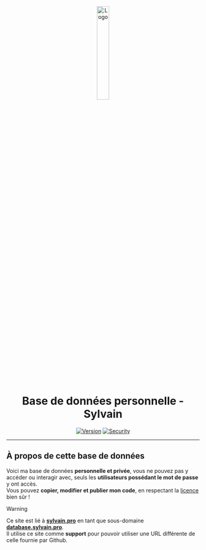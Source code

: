 <div align="center">
  <a href="https://database.sylvain.pro"><img src="https://database.sylvain.pro/src/database.ico" alt="Logo" width="25%" height="auto"></a>

# Base de données personnelle - Sylvain
  [![Version](https://img.shields.io/badge/Version%20:-v1.0.4-3857ab?labelColor=23272A)](https://github.com/20syldev/database/releases/latest)
  [![Security](https://img.shields.io/badge/Site%20:-Online-49ad4c?labelColor=23272A)](https://database.sylvain.pro)
</div>

---

## À propos de cette base de données
Voici ma base de données **personnelle et privée**, vous ne pouvez pas y accéder ou interagir avec, seuls les **utilisateurs possédant le mot de passe** y ont accès.  
Vous pouvez **copier, modifier et publier mon code**, en respectant la [licence](https://github.com/20syldev/database?tab=BSD-3-Clause-1-ov-file#readme) bien sûr !

> [!WARNING]
> Ce site est lié à **[sylvain.pro](https://sylvain.pro)** en tant que sous-domaine **[database.sylvain.pro](https://database.sylvain.pro)**.  
> Il utilise ce site comme **support** pour pouvoir utiliser une URL différente de celle fournie par Github.
